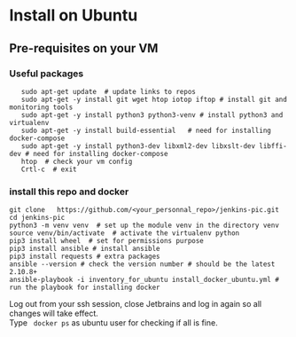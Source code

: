 # Install on Ubuntu

## Pre-requisites on your VM
### Useful packages  
```shell
   sudo apt-get update  # update links to repos
   sudo apt-get -y install git wget htop iotop iftop # install git and monitoring tools
   sudo apt-get -y install python3 python3-venv # install python3 and virtualenv
   sudo apt-get -y install build-essential   # need for installing docker-compose
   sudo apt-get -y install python3-dev libxml2-dev libxslt-dev libffi-dev # need for installing docker-compose
   htop  # check your vm config
   Crtl-c  # exit 
``` 
### install this repo and docker    
```shell script
git clone   https://github.com/<your_personnal_repo>/jenkins-pic.git
cd jenkins-pic 
python3 -m venv venv  # set up the module venv in the directory venv
source venv/bin/activate  # activate the virtualenv python
pip3 install wheel  # set for permissions purpose
pip3 install ansible # install ansible 
pip3 install requests # extra packages
ansible --version # check the version number # should be the latest 2.10.8+ 
ansible-playbook -i inventory_for_ubuntu install_docker_ubuntu.yml # run the playbook for installing docker
```
Log out from your ssh session, close Jetbrains and log in again so all changes will take effect.  
Type ``` docker ps``` as ubuntu user for checking if all is fine.   
 
 